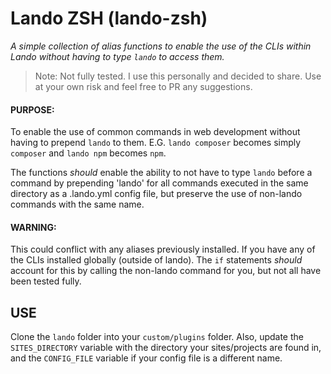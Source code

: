 # Lando ZSH (lando-zsh)
*A simple collection of alias functions to enable the use of the CLIs within Lando without having to type `lando` to access them.*

> Note: Not fully tested. I use this personally and decided to share. Use at your own risk and feel free to PR any suggestions.

#### PURPOSE:
To enable the use of common commands in web development without having to prepend `lando` to them. E.G. `lando composer` becomes simply `composer` and `lando npm` becomes `npm`.

The functions *should* enable the ability to not have to type `lando` before a command by prepending 'lando' for all commands executed in the same directory as a .lando.yml config file, but preserve the use of non-lando commands with the same name.

#### WARNING: 
This could conflict with any aliases previously installed. If you have any of the CLIs installed globally (outside of lando). The `if` statements *should* account for this by calling the non-lando command for you, but not all have been tested fully.

## USE
Clone the `lando` folder into your `custom/plugins` folder. Also, update the `SITES_DIRECTORY` variable with the directory your sites/projects are found in, and the `CONFIG_FILE` variable if your config file is a different name.
